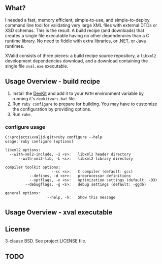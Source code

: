 ## What? 

I needed a fast, memory efficient, simple-to-use, and simple-to-deploy command
line tool for validating very large XML files with external DTDs or XSD schemas.
This is the result. A build recipe (and downloads) that creates a single file
executable having no other dependencies than a C runtime library. No need to
fiddle with extra libraries, or .NET, or Java runtimes.

XValid consists of three pieces: a build recipe source repository, a `libxml2`
development dependencies download, and a download containing the single file
`xval.exe` executable.

## Usage Overview - build recipe

1. Install the [DevKit](http://rubyinstaller.org/add-ons/devkit/) and add it to
   your `PATH` environment variable by running it's `devkitvars.bat` file.
2. Run `ruby configure` to prepare for building. You may have to customize the
   configuration by providing options.
3. Run `rake`.

### configure usage

    C:\projects\xvalid-git>ruby configure --help
    usage: ruby configure [options]
    
    libxml2 options:
      --with-xml2-include, -I <s>:   libxml2 header directory
          --with-xml2-lib, -L <s>:   libxml2 library directory
    
    compiler toolkit options:
                         --cc <s>:   C compiler (default: gcc)
               --defines, -d <s+>:   preprocessor definitions
               --optflags, -o <s>:   optimization settings (default: -O3)
             --debugflags, -g <s>:   debug settings (default: -ggdb)
    
    general options:
                       --help, -h:   Show this message

## Usage Overview - xval executable

## License

3-clause BSD. See project LICENSE file.

## TODO
